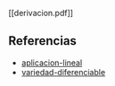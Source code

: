 [[derivacion.pdf]]

## Referencias
- [aplicacion-lineal](./aplicacion-lineal.md)
- [variedad-diferenciable](./variedad-diferenciable.md)
